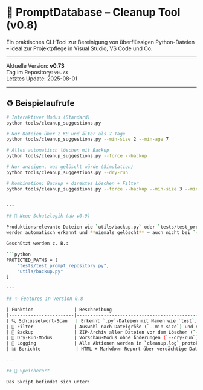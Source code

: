 # 🧹 PromptDatabase – Cleanup Tool (v0.8)

Ein praktisches CLI-Tool zur Bereinigung von überflüssigen Python-Dateien – ideal zur Projektpflege in Visual Studio, VS Code und Co.

---
Aktuelle Version: **v0.73**  
Tag im Repository: `v0.73`  
Letztes Update: 2025-08-01

---

## ⚙️ Beispielaufrufe

```bash
# Interaktiver Modus (Standard)
python tools/cleanup_suggestions.py

# Nur Dateien über 2 KB und älter als 7 Tage
python tools/cleanup_suggestions.py --min-size 2 --min-age 7

# Alles automatisch löschen mit Backup
python tools/cleanup_suggestions.py --force --backup

# Nur anzeigen, was gelöscht würde (Simulation)
python tools/cleanup_suggestions.py --dry-run

# Kombination: Backup + direktes Löschen + Filter
python tools/cleanup_suggestions.py --force --backup --min-size 3 --min-age 14


---

## 🔐 Neue Schutzlogik (ab v0.9)

Produktionsrelevante Dateien wie `utils/backup.py` oder `tests/test_prompt_repository.py`
werden automatisch erkannt und **niemals gelöscht** – auch nicht bei `--force`.

Geschützt werden z. B.:

```python
PROTECTED_PATHS = [
    "tests/test_prompt_repository.py",
    "utils/backup.py"
]

---

## ✨ Features in Version 0.8

| Funktion               | Beschreibung                                                                 |
|------------------------|------------------------------------------------------------------------------|
| 🔍 Schlüsselwort-Scan   | Erkennt `.py`-Dateien mit Namen wie `test`, `tmp`, `klasse`, `alt` etc.     |
| 📏 Filter               | Auswahl nach Dateigröße (`--min-size`) und Alter (`--min-age`)              |
| 💾 Backup               | ZIP-Archiv aller Dateien vor dem Löschen (`--backup`)                       |
| 🧪 Dry-Run-Modus        | Vorschau-Modus ohne Änderungen (`--dry-run`)                                 |
| 📝 Logging              | Alle Aktionen werden in `cleanup.log` protokolliert                         |
| 📊 Berichte             | HTML + Markdown-Report über verdächtige Dateien                             |

---

## 📁 Speicherort

Das Skript befindet sich unter:

